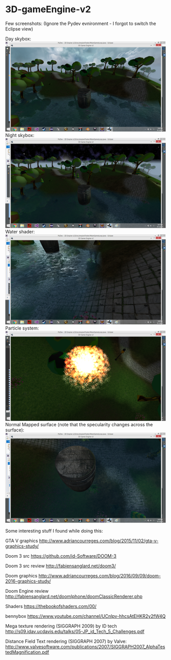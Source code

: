 # 3D-gameEngine-v2
Few screenshots:
(Ignore the Pydev evnironment - I forgot to switch the Eclipse view)

Day skybox:
![Screenshot](https://github.com/manas96/3D-gameEngine-v2/blob/master/src/skybox1.png)
Night skybox:
![Screenshot](https://github.com/manas96/3D-gameEngine-v2/blob/master/src/skybox2.png)
Water shader:
![Screenshot](https://github.com/manas96/3D-gameEngine-v2/blob/master/src/waterShader.png)
Particle system:
![Screenshot](https://github.com/manas96/3D-gameEngine-v2/blob/master/src/particlesystem.png)
Normal Mapped surface (note that the specularity changes across the surface):
![Screenshot](https://github.com/manas96/3D-gameEngine-v2/blob/master/src/normalMap.png)
























Some interesting stuff I found while doing this:


GTA V graphics
http://www.adriancourreges.com/blog/2015/11/02/gta-v-graphics-study/

Doom 3 src
https://github.com/id-Software/DOOM-3

Doom 3 src review
http://fabiensanglard.net/doom3/


Doom graphics
http://www.adriancourreges.com/blog/2016/09/09/doom-2016-graphics-study/

Doom Engine review
http://fabiensanglard.net/doomIphone/doomClassicRenderer.php


Shaders
https://thebookofshaders.com/00/

bennybox
https://www.youtube.com/channel/UCnlpv-hhcsAtEHKR2y2fW4Q

Mega texture rendering (SIGGRAPH 2009) by ID tech
http://s09.idav.ucdavis.edu/talks/05-JP_id_Tech_5_Challenges.pdf

Distance Field Text rendering (SIGGRAPH 2007) by Valve:
http://www.valvesoftware.com/publications/2007/SIGGRAPH2007_AlphaTestedMagnification.pdf
